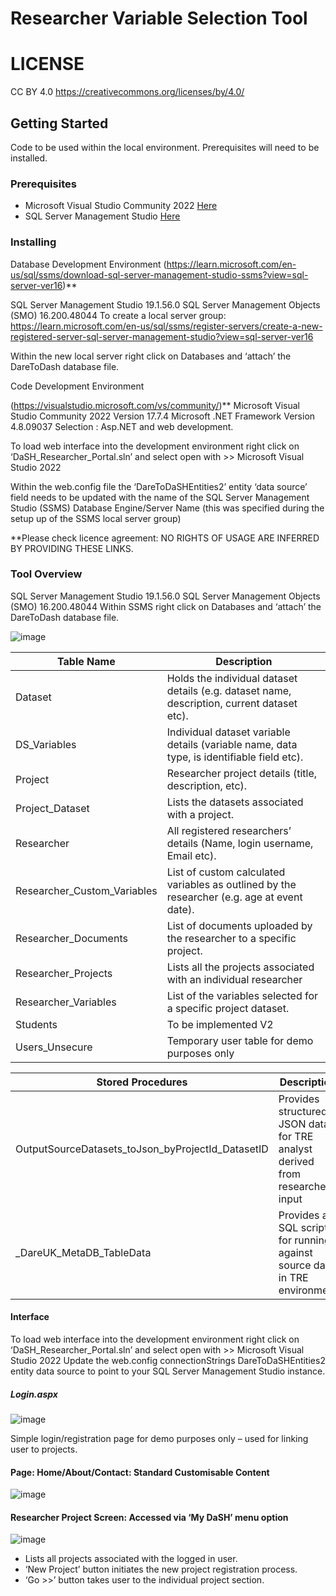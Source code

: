 # Researcher Variable Selection Tool


# LICENSE

CC BY 4.0 https://creativecommons.org/licenses/by/4.0/

## Getting Started

Code to be used within the local environment.  Prerequisites will need to be installed.

### Prerequisites

- Microsoft Visual Studio Community 2022 <a href="https://visualstudio.microsoft.com/vs/community/"> Here</a>
- SQL Server Management Studio <a href="https://learn.microsoft.com/en-us/sql/ssms/download-sql-server-management-studio-ssms?view=sql-server-ver16"> Here</a>


### Installing


Database Development Environment
(https://learn.microsoft.com/en-us/sql/ssms/download-sql-server-management-studio-ssms?view=sql-server-ver16)**

SQL Server Management Studio                                   19.1.56.0
SQL Server Management Objects (SMO)                            16.200.48044
To create a local server group:
https://learn.microsoft.com/en-us/sql/ssms/register-servers/create-a-new-registered-server-sql-server-management-studio?view=sql-server-ver16

Within the new local server right click on Databases and ‘attach’ the DareToDash database file.


Code Development Environment 

(https://visualstudio.microsoft.com/vs/community/)**
 Microsoft Visual Studio Community 2022 Version                17.7.4 
Microsoft .NET Framework Version                               4.8.09037 
Selection : Asp.NET and web development. 

To load web interface into the development environment right click on ‘DaSH_Researcher_Portal.sln’ and select open with >> Microsoft Visual Studio 2022 

Within the web.config file the <connectionStrings> ‘DareToDaSHEntities2’ entity ‘data source’ field needs to be updated with the name of the SQL Server Management Studio (SSMS) Database Engine/Server Name (this was specified during the setup up of the SSMS local server group) 

<add name="DareToDaSHEntities2" connectionString="metadata=res://*/EntityFramework.DareModel.csdl|res://*/EntityFramework.DareModel.ssdl|res://*/EntityFramework.DareModel.msl;provider=System.Data.SqlClient;provider connection string=&quot;data source= Database_Engine/Server_Name_GOES_HERE;initial catalog=DareToDaSH;integrated security=True;MultipleActiveResultSets=True;App=EntityFramework&quot;" providerName="System.Data.EntityClient" />


**Please check licence agreement: NO RIGHTS OF USAGE ARE INFERRED BY PROVIDING THESE LINKS. 

### Tool Overview

SQL Server Management Studio						19.1.56.0
SQL Server Management Objects (SMO)					16.200.48044
Within SSMS right click on Databases and ‘attach’ the DareToDash database file.

![image](https://github.com/user-attachments/assets/8dbb608e-cf49-4ad3-83d4-2a671ccc73e8)

Table Name | Description 
--- | --- 
Dataset |	Holds the individual dataset details (e.g. dataset name, description, current dataset etc).
DS_Variables|		Individual dataset variable details (variable name, data type, is identifiable field etc).
Project|	Researcher project details (title, description, etc).
Project_Dataset|	Lists the datasets associated with a project.
Researcher| 	All registered researchers’ details (Name, login username, Email etc).
Researcher_Custom_Variables|	List of custom calculated variables as outlined by the researcher (e.g. age at event date).
Researcher_Documents|	List of documents uploaded by the researcher to a specific project.
Researcher_Projects|	Lists all the projects associated with an individual researcher
Researcher_Variables|	List of the variables selected for a specific project dataset.
Students|	To be implemented V2
Users_Unsecure|	Temporary user table for demo purposes only

Stored Procedures | Description 
--- | --- 
OutputSourceDatasets_toJson_byProjectId_DatasetID | Provides structured JSON data for TRE analyst derived from researcher input
_DareUK_MetaDB_TableData |	Provides a SQL script for running against source data in TRE environment


#### Interface 

To load web interface into the development environment right click on ‘DaSH_Researcher_Portal.sln’ and select  open with >> Microsoft Visual Studio 2022 
Update the web.config  connectionStrings  DareToDaSHEntities2 entity data source to point to your SQL Server Management Studio instance.

##### Login.aspx

![image](https://github.com/user-attachments/assets/9fe76133-52a5-423c-86f9-1fe7d50ed985)


Simple login/registration page for demo purposes only – used for linking user to projects.

#### Page: Home/About/Contact: Standard Customisable Content

![image](https://github.com/user-attachments/assets/618065ee-04d2-4ff1-af70-67fd3eb5998b)

#### Researcher Project Screen: Accessed via ‘My DaSH’ menu option

![image](https://github.com/user-attachments/assets/9ea75600-f695-48ce-bb09-69e9d5f0762f)

*	Lists all projects associated with the logged in user.
*	‘New Project’ button initiates the new project registration process.
*	‘Go >>’ button takes user to the individual project section.




